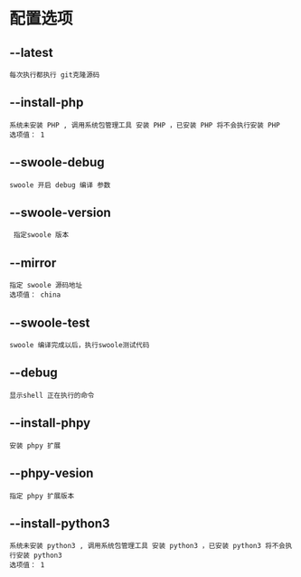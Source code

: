 # 配置选项

## --latest

    每次执行都执行 git克隆源码

## --install-php

    系统未安装 PHP , 调用系统包管理工具 安装 PHP ，已安装 PHP 将不会执行安装 PHP
    选项值： 1

## --swoole-debug

    swoole 开启 debug 编译 参数

## --swoole-version

     指定swoole 版本

## --mirror

    指定 swoole 源码地址
    选项值： china

## --swoole-test

    swoole 编译完成以后，执行swoole测试代码

## --debug

    显示shell 正在执行的命令

## --install-phpy

    安装 phpy 扩展

## --phpy-vesion

    指定 phpy 扩展版本

## --install-python3

    系统未安装 python3 , 调用系统包管理工具 安装 python3 ，已安装 python3 将不会执行安装 python3
    选项值： 1

